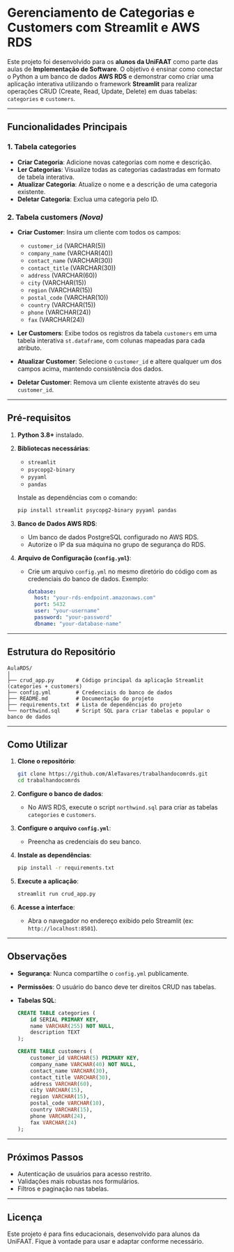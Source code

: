 # Gerenciamento de Categorias e Customers com Streamlit e AWS RDS

Este projeto foi desenvolvido para os **alunos da UniFAAT** como parte das aulas de **Implementação de Software**. O objetivo é ensinar como conectar o Python a um banco de dados **AWS RDS** e demonstrar como criar uma aplicação interativa utilizando o framework **Streamlit** para realizar operações CRUD (Create, Read, Update, Delete) em duas tabelas: `categories` e `customers`.

---

## Funcionalidades Principais

### 1. Tabela **categories**

* **Criar Categoria**: Adicione novas categorias com nome e descrição.
* **Ler Categorias**: Visualize todas as categorias cadastradas em formato de tabela interativa.
* **Atualizar Categoria**: Atualize o nome e a descrição de uma categoria existente.
* **Deletar Categoria**: Exclua uma categoria pelo ID.

### 2. Tabela **customers** *(Nova)*

* **Criar Customer**: Insira um cliente com todos os campos:

  * `customer_id` (VARCHAR(5))
  * `company_name` (VARCHAR(40))
  * `contact_name` (VARCHAR(30))
  * `contact_title` (VARCHAR(30))
  * `address` (VARCHAR(60))
  * `city` (VARCHAR(15))
  * `region` (VARCHAR(15))
  * `postal_code` (VARCHAR(10))
  * `country` (VARCHAR(15))
  * `phone` (VARCHAR(24))
  * `fax` (VARCHAR(24))
* **Ler Customers**: Exibe todos os registros da tabela `customers` em uma tabela interativa `st.dataframe`, com colunas mapeadas para cada atributo.
* **Atualizar Customer**: Selecione o `customer_id` e altere qualquer um dos campos acima, mantendo consistência dos dados.
* **Deletar Customer**: Remova um cliente existente através do seu `customer_id`.

---

## Pré-requisitos

1. **Python 3.8+** instalado.

2. **Bibliotecas necessárias**:

   * `streamlit`
   * `psycopg2-binary`
   * `pyyaml`
   * `pandas`

   Instale as dependências com o comando:

   ```bash
   pip install streamlit psycopg2-binary pyyaml pandas
   ```

3. **Banco de Dados AWS RDS**:

   * Um banco de dados PostgreSQL configurado no AWS RDS.
   * Autorize o IP da sua máquina no grupo de segurança do RDS.

4. **Arquivo de Configuração (`config.yml`)**:

   * Crie um arquivo `config.yml` no mesmo diretório do código com as credenciais do banco de dados. Exemplo:

     ```yaml
     database:
       host: "your-rds-endpoint.amazonaws.com"
       port: 5432
       user: "your-username"
       password: "your-password"
       dbname: "your-database-name"
     ```

---

## Estrutura do Repositório

```
AulaRDS/
│
├── crud_app.py       # Código principal da aplicação Streamlit (categories + customers)
├── config.yml        # Credenciais do banco de dados
├── README.md         # Documentação do projeto
├── requirements.txt  # Lista de dependências do projeto
└── northwind.sql     # Script SQL para criar tabelas e popular o banco de dados
```

---

## Como Utilizar

1. **Clone o repositório**:

   ```bash
   git clone https://github.com/AleTavares/trabalhandocomrds.git
   cd trabalhandocomrds
   ```

2. **Configure o banco de dados**:

   * No AWS RDS, execute o script `northwind.sql` para criar as tabelas `categories` e `customers`.

3. **Configure o arquivo `config.yml`**:

   * Preencha as credenciais do seu banco.

4. **Instale as dependências**:

   ```bash
   pip install -r requirements.txt
   ```

5. **Execute a aplicação**:

   ```bash
   streamlit run crud_app.py
   ```

6. **Acesse a interface**:

   * Abra o navegador no endereço exibido pelo Streamlit (ex: `http://localhost:8501`).

---

## Observações

* **Segurança**: Nunca compartilhe o `config.yml` publicamente.
* **Permissões**: O usuário do banco deve ter direitos CRUD nas tabelas.
* **Tabelas SQL**:

  ```sql
  CREATE TABLE categories (
      id SERIAL PRIMARY KEY,
      name VARCHAR(255) NOT NULL,
      description TEXT
  );

  CREATE TABLE customers (
      customer_id VARCHAR(5) PRIMARY KEY,
      company_name VARCHAR(40) NOT NULL,
      contact_name VARCHAR(30),
      contact_title VARCHAR(30),
      address VARCHAR(60),
      city VARCHAR(15),
      region VARCHAR(15),
      postal_code VARCHAR(10),
      country VARCHAR(15),
      phone VARCHAR(24),
      fax VARCHAR(24)
  );
  ```

---

## Próximos Passos

* Autenticação de usuários para acesso restrito.
* Validações mais robustas nos formulários.
* Filtros e paginação nas tabelas.

---

## Licença

Este projeto é para fins educacionais, desenvolvido para alunos da UniFAAT. Fique à vontade para usar e adaptar conforme necessário.

